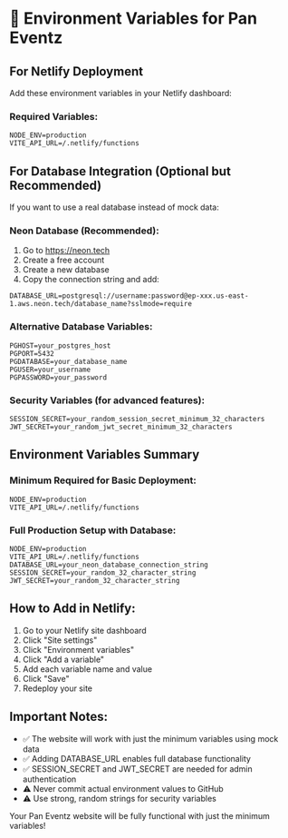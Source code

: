 # 🔐 Environment Variables for Pan Eventz

## For Netlify Deployment

Add these environment variables in your Netlify dashboard:

### Required Variables:
```
NODE_ENV=production
VITE_API_URL=/.netlify/functions
```

## For Database Integration (Optional but Recommended)

If you want to use a real database instead of mock data:

### Neon Database (Recommended):
1. Go to https://neon.tech
2. Create a free account
3. Create a new database
4. Copy the connection string and add:

```
DATABASE_URL=postgresql://username:password@ep-xxx.us-east-1.aws.neon.tech/database_name?sslmode=require
```

### Alternative Database Variables:
```
PGHOST=your_postgres_host
PGPORT=5432
PGDATABASE=your_database_name
PGUSER=your_username
PGPASSWORD=your_password
```

### Security Variables (for advanced features):
```
SESSION_SECRET=your_random_session_secret_minimum_32_characters
JWT_SECRET=your_random_jwt_secret_minimum_32_characters
```

## Environment Variables Summary

### Minimum Required for Basic Deployment:
```
NODE_ENV=production
VITE_API_URL=/.netlify/functions
```

### Full Production Setup with Database:
```
NODE_ENV=production
VITE_API_URL=/.netlify/functions
DATABASE_URL=your_neon_database_connection_string
SESSION_SECRET=your_random_32_character_string
JWT_SECRET=your_random_32_character_string
```

## How to Add in Netlify:

1. Go to your Netlify site dashboard
2. Click "Site settings"
3. Click "Environment variables"
4. Click "Add a variable"
5. Add each variable name and value
6. Click "Save"
7. Redeploy your site

## Important Notes:

- ✅ The website will work with just the minimum variables using mock data
- ✅ Adding DATABASE_URL enables full database functionality
- ✅ SESSION_SECRET and JWT_SECRET are needed for admin authentication
- ⚠️ Never commit actual environment values to GitHub
- ⚠️ Use strong, random strings for security variables

Your Pan Eventz website will be fully functional with just the minimum variables!